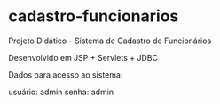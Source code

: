 # cadastro-funcionarios
Projeto Didático - Sistema de Cadastro de Funcionários

Desenvolvido em JSP + Servlets + JDBC

Dados para acesso ao sistema:

usuário: admin
senha: admin
